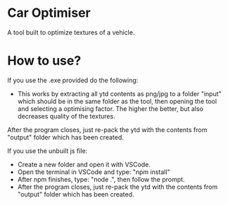 # Car Optimiser

A tool built to optimize textures of a vehicle.

# How to use?

If you use the .exe provided do the following:

- This works by extracting all ytd contents as png/jpg to a folder "input" which should be in the same folder as the tool, then opening the tool and selecting a optimising factor. The higher the better, but also decreases quality of the textures.

After the program closes, just re-pack the ytd with the contents from "output" folder which has been created.

If you use the unbuilt js file:
- Create a new folder and open it with VSCode.
- Open the terminal in VSCode and type: "npm install"
- After npm finishes, type: "node .", then follow the prompt.
- After the program closes, just re-pack the ytd with the contents from "output" folder which has been created.

